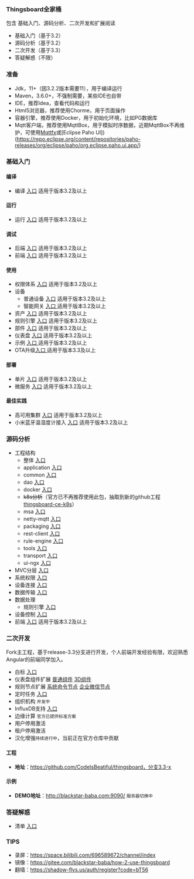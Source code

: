 ### Thingsboard全家桶
包含 基础入门、源码分析、二次开发和扩展阅读
- 基础入门（基于3.2）
- 源码分析（基于3.2）
- 二次开发（基于3.3）
- 答疑解惑（不限）

### 准备
- Jdk，11+（因3.2.2版本需要11），用于编译运行
- Maven，3.6.0+，不强制需要，某些IDE也自带
- IDE，推荐Idea，查看代码和运行
- Html5浏览器，推荐使用Chorme，用于页面操作
- 容器引擎，推荐使用Docker，用于初始化环境，比如PG数据库
- Mqtt客户端，推荐使用MqttBox，用于模拟时序数据，近期MqttBox不再维护，可使用[Mqttfx](http://www.jensd.de/apps/mqttfx/1.7.1/)或[Eclipse Paho UI])(https://repo.eclipse.org/content/repositories/paho-releases/org/eclipse/paho/org.eclipse.paho.ui.app/)

### 基础入门
#### 编译
- 编译 [入口](doc/编译/编译.md) 适用于版本3.2及以上

#### 运行
- 运行 [入口](doc/运行/运行.md) 适用于版本3.2及以上

#### 调试
- 后端 [入口](doc/调试/后端.md) 适用于版本3.2及以上
- 前端 [入口](doc/调试/前端.md) 适用于版本3.2及以上

#### 使用
-  权限体系 [入口](doc/使用/权限体系.md) 适用于版本3.2及以上
-  设备
	-  普通设备  [入口](doc/使用/普通设备.md) 适用于版本3.2及以上
	-  智能网关  [入口 ](doc/使用/智能网关.md)适用于版本3.2及以上
-  资产 [入口](doc/使用/资产.md) 适用于版本3.2及以上
-  规则引擎 [入口](doc/使用/规则引擎.md) 适用于版本3.2及以上
-  部件 [入口](doc/使用/部件.md) 适用于版本3.2及以上
-  仪表盘 [入口](doc/使用/仪表盘.md) 适用于版本3.2及以上
-  示例 [入口 ](doc/使用/示例.md)适用于版本3.2及以上
-  OTA升级[入口 ](doc/使用/OTA.md) 适用于版本3.3及以上

#### 部署
- 单片 [入口](doc/部署/单片.md) 适用于版本3.2及以上
- 微服务 [入口](doc/部署/微服务.md) 适用于版本3.2及以上

#### 最佳实践
- 高可用集群 [入口](doc/最佳实践/高可用集群.md) 适用于版本3.2及以上
- 小米蓝牙温湿度计接入 [入口](doc/最佳实践/LYWSD03MMC.md) 适用于版本3.2及以上

### 源码分析
- 工程结构
  - 整体 [入口](doc/工程/整体.md)
  - application  [入口](doc/工程/application.md)
  - common  [入口](doc/工程/common.md)
  - dao  [入口](doc/工程/dao.md)
  - docker  [入口](doc/工程/docker.md)
  - ~~k8s分析~~（官方已不再推荐使用此包，抽取到新的github工程 [thingsboard-ce-k8s](https://github.com/thingsboard/thingsboard-ce-k8s)）
  - msa  [入口](doc/工程/msa.md)
  - netty-mqtt  [入口](doc/工程/netty-mqtt.md)
  - packaging  [入口](doc/工程/packaging.md)
  - rest-client  [入口](doc/工程/rest-client.md)
  - rule-engine  [入口](doc/工程/rule-engine.md)
  - tools  [入口](doc/工程/tools.md)
  - transport  [入口](doc/工程/transport.md)
  - ui-ngx  [入口](doc/工程/ui-ngx.md)
- MVC分层 [入口](doc/分析/MVC分层.md)
- 系统权限 [入口](doc/分析/系统权限.md)
- 设备连接 [入口](doc/分析/设备连接.md)
- 数据传输 [入口](doc/分析/数据传输.md)
- 数据处理
  - 规则引擎 [入口](doc/分析/规则引擎.md)
- 设备控制 [入口](doc/分析/设备控制.md)
- 前端  [入口](doc/分析/前端.md) 适用于版本3.2及以上

### 二次开发

Fork主工程，基于release-3.3分支进行开发，个人前端开发经验有限，欢迎熟悉Angular的前端同学加入。

- 白标 [入口](doc/二次开发/白标.md)
- 仪表盘组件扩展 [普通组件](doc/二次开发/组件扩展.md) [3D组件](doc/二次开发/3D组件扩展.md)
- 规则节点扩展 [系统命令节点](doc/二次开发/系统命令节点.md) [企业微信节点](doc/二次开发/企业微信节点.md)
- 定时任务  [入口](doc/二次开发/定时任务.md)
- 组织机构 `开发中`
- InfluxDB支持  [入口](doc/二次开发/InfluxDB支持.md)
- 边缘计算 `官方已提供标准方案`
- 用户停用激活
- 租户停用激活
- 汉化增强`持续进行中`，当前正在官方仓库中贡献

#### 工程
- **地址**：https://github.com/CodeIsBeatiful/thingsboard，分支3.3-x

#### 示例
- **DEMO地址**：http://blackstar-baba.com:9090/  `服务器切换中`

### 答疑解惑 
- 清单 [入口](doc/答疑解惑/README.md)


### TIPS

- 录屏：https://space.bilibili.com/696589672/channel/index
- 镜像：https://gitee.com/blackstar-baba/how-2-use-thingsboard
- 翻墙：https://shadow-flys.us/auth/register?code=bT56

